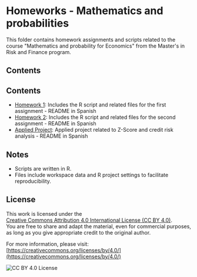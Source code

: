 # Homeworks - Mathematics and probabilities

This folder contains homework assignments and scripts related to the course "Mathematics and probability for Economics" from the Master's in Risk and Finance program.

## Contents

## Contents

- [Homework 1](./Homework%201/): Includes the R script and related files for the first assignment - README in Spanish
- [Homework 2](./Homework%202/): Includes the R script and related files for the second assignment - README in Spanish
- [Applied Project](./Applied%20Project/): Applied project related to Z-Score and credit risk analysis - README in Spanish

## Notes

- Scripts are written in R.
- Files include workspace data and R project settings to facilitate reproducibility.

## License

This work is licensed under the  
[Creative Commons Attribution 4.0 International License (CC BY 4.0)](https://creativecommons.org/licenses/by/4.0/).  
You are free to share and adapt the material, even for commercial purposes, as long as you give appropriate credit to the original author.

For more information, please visit:  
[https://creativecommons.org/licenses/by/4.0/](https://creativecommons.org/licenses/by/4.0/)

![CC BY 4.0 License](https://i.creativecommons.org/l/by/4.0/88x31.png)
